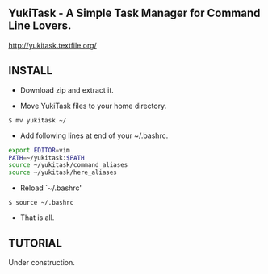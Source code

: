 ## YukiTask - A Simple Task Manager for Command Line Lovers.

http://yukitask.textfile.org/

## INSTALL

* Download zip and extract it.

* Move YukiTask files to your home directory.

```
$ mv yukitask ~/
```

* Add following lines at end of your ~/.bashrc.

``` sh
export EDITOR=vim
PATH=~/yukitask:$PATH
source ~/yukitask/command_aliases
source ~/yukitask/here_aliases
```

* Reload `~/.bashrc'

```
$ source ~/.bashrc
```

* That is all.

## TUTORIAL

Under construction.

